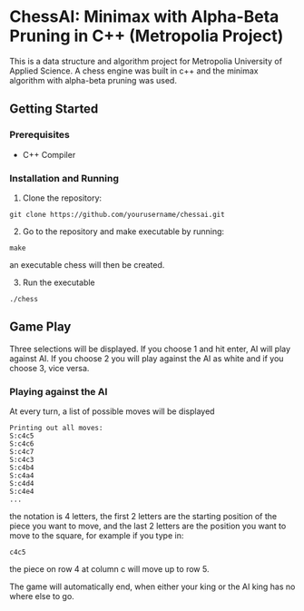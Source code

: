 # ChessAI: Minimax with Alpha-Beta Pruning in C++ (Metropolia Project)

This is a data structure and algorithm project for Metropolia University of Applied Science. A chess engine was built in c++ and the minimax algorithm with alpha-beta pruning was used.


## Getting Started

### Prerequisites

- C++ Compiler 

### Installation and Running

1. Clone the repository:

```
git clone https://github.com/yourusername/chessai.git
```


2. Go to the repository and make executable by running:

```
make
```

 an executable chess will then be created.

3. Run the executable

```
./chess
```


## Game Play

Three selections will be displayed. If you choose 1 and hit enter, AI will play against AI.
If you choose 2 you will play against the AI as white and if you choose 3, vice versa.

### Playing against the AI

At every turn, a list of possible moves will be displayed
```
Printing out all moves: 
S:c4c5
S:c4c6
S:c4c7
S:c4c3
S:c4b4
S:c4a4
S:c4d4
S:c4e4
...
```
the notation is 4 letters, the first 2 letters are the starting position of the piece you want to move, and the last 2 letters are the position you want to move to the square, for example if you type in:
```
c4c5
```
the piece on row 4 at column c will move up to row 5.

The game will automatically end, when either your king or the AI king has no where else to go.
